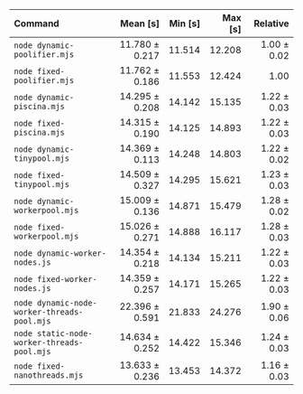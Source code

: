 | Command | Mean [s] | Min [s] | Max [s] | Relative |
|:---|---:|---:|---:|---:|
| `node dynamic-poolifier.mjs` | 11.780 ± 0.217 | 11.514 | 12.208 | 1.00 ± 0.02 |
| `node fixed-poolifier.mjs` | 11.762 ± 0.186 | 11.553 | 12.424 | 1.00 |
| `node dynamic-piscina.mjs` | 14.295 ± 0.208 | 14.142 | 15.135 | 1.22 ± 0.03 |
| `node fixed-piscina.mjs` | 14.315 ± 0.190 | 14.125 | 14.893 | 1.22 ± 0.03 |
| `node dynamic-tinypool.mjs` | 14.369 ± 0.113 | 14.248 | 14.803 | 1.22 ± 0.02 |
| `node fixed-tinypool.mjs` | 14.509 ± 0.327 | 14.295 | 15.621 | 1.23 ± 0.03 |
| `node dynamic-workerpool.mjs` | 15.009 ± 0.136 | 14.871 | 15.479 | 1.28 ± 0.02 |
| `node fixed-workerpool.mjs` | 15.026 ± 0.271 | 14.888 | 16.117 | 1.28 ± 0.03 |
| `node dynamic-worker-nodes.js` | 14.354 ± 0.218 | 14.134 | 15.211 | 1.22 ± 0.03 |
| `node fixed-worker-nodes.js` | 14.359 ± 0.257 | 14.171 | 15.265 | 1.22 ± 0.03 |
| `node dynamic-node-worker-threads-pool.mjs` | 22.396 ± 0.591 | 21.833 | 24.276 | 1.90 ± 0.06 |
| `node static-node-worker-threads-pool.mjs` | 14.634 ± 0.252 | 14.422 | 15.346 | 1.24 ± 0.03 |
| `node fixed-nanothreads.mjs` | 13.633 ± 0.236 | 13.453 | 14.372 | 1.16 ± 0.03 |
